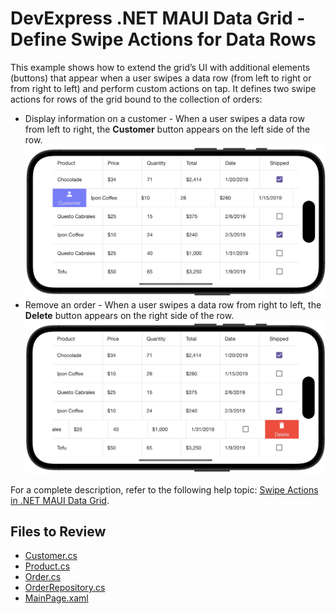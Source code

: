 # DevExpress .NET MAUI Data Grid - Define Swipe Actions for Data Rows

This example shows how to extend the grid’s UI with additional elements (buttons) that appear when a user swipes a data row (from left to right or from right to left) and perform custom actions on tap. It defines two swipe actions for rows of the grid bound to the collection of orders:  
- Display information on a customer - When a user swipes a data row from left to right, the **Customer** button appears on the left side of the row.  
  <img src="./img/grid-swipe-start.png"/>
- Remove an order - When a user swipes a data row from right to left, the **Delete** button appears on the right side of the row.  
  <img src="./img/grid-swipe-end.png"/>

For a complete description, refer to the following help topic: [Swipe Actions in .NET MAUI Data Grid](https://docs.devexpress.com/MAUI/403275/data-grid/swiping).

<!-- default file list -->
## Files to Review

* [Customer.cs](./DataGridView_Swipe/DataModel/Customer.cs)
* [Product.cs](./DataGridView_Swipe/DataModel/Product.cs)
* [Order.cs](./DataGridView_Swipe/DataModel/Order.cs)
* [OrderRepository.cs](./DataGridView_Swipe/DataModel/OrderRepository.cs)
* [MainPage.xaml](./DataGridView_Swipe/MainPage.xaml)
<!-- default file list end -->

